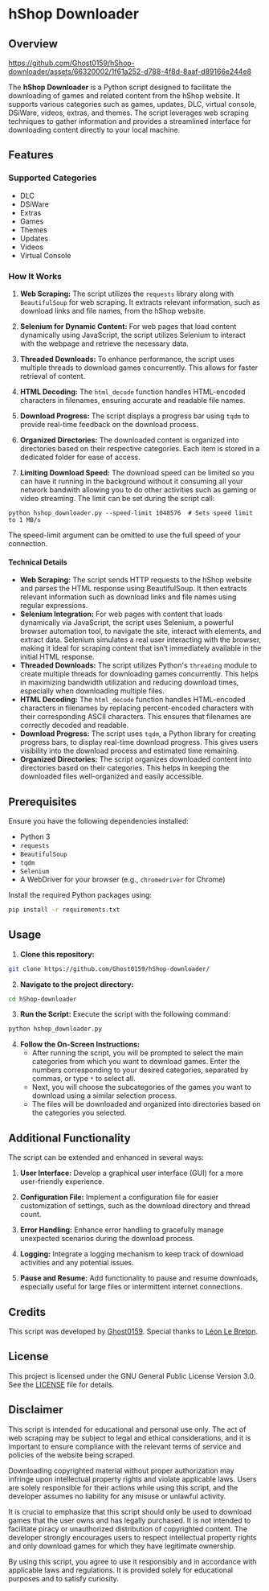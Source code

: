 # hShop Downloader

## Overview
https://github.com/Ghost0159/hShop-downloader/assets/66320002/1f61a252-d788-4f8d-8aaf-d89166e244e8

The **hShop Downloader** is a Python script designed to facilitate the downloading of games and related content from the hShop website. It supports various categories such as games, updates, DLC, virtual console, DSiWare, videos, extras, and themes. The script leverages web scraping techniques to gather information and provides a streamlined interface for downloading content directly to your local machine.

## Features

### Supported Categories

- DLC
- DSiWare
- Extras
- Games
- Themes
- Updates
- Videos
- Virtual Console

### How It Works

1. **Web Scraping:** The script utilizes the `requests` library along with `BeautifulSoup` for web scraping. It extracts relevant information, such as download links and file names, from the hShop website.

2. **Selenium for Dynamic Content:** For web pages that load content dynamically using JavaScript, the script utilizes Selenium to interact with the webpage and retrieve the necessary data.

3. **Threaded Downloads:** To enhance performance, the script uses multiple threads to download games concurrently. This allows for faster retrieval of content.

4. **HTML Decoding:** The `html_decode` function handles HTML-encoded characters in filenames, ensuring accurate and readable file names.

5. **Download Progress:** The script displays a progress bar using `tqdm` to provide real-time feedback on the download process.

6. **Organized Directories:** The downloaded content is organized into directories based on their respective categories. Each item is stored in a dedicated folder for ease of access.

7. **Limiting Download Speed:** The download speed can be limited so you can have it running in the background without it consuming all your network bandwith allowing you to do other activities such as gaming or video streaming.
The limit can be set during the script call:
```
python hshop_downloader.py --speed-limit 1048576  # Sets speed limit to 1 MB/s
```
The speed-limit argument can be omitted to use the full speed of your connection.


#### Technical Details
- **Web Scraping:** The script sends HTTP requests to the hShop website and parses the HTML response using BeautifulSoup. It then extracts relevant information such as download links and file names using regular expressions.
- **Selenium Integration:** For web pages with content that loads dynamically via JavaScript, the script uses Selenium, a powerful browser automation tool, to navigate the site, interact with elements, and extract data. Selenium simulates a real user interacting with the browser, making it ideal for scraping content that isn’t immediately available in the initial HTML response.
- **Threaded Downloads:** The script utilizes Python's ``threading`` module to create multiple threads for downloading games concurrently. This helps in maximizing bandwidth utilization and reducing download times, especially when downloading multiple files.
- **HTML Decoding:** The ``html_decode`` function handles HTML-encoded characters in filenames by replacing percent-encoded characters with their corresponding ASCII characters. This ensures that filenames are correctly decoded and readable.
- **Download Progress:** The script uses ``tqdm``, a Python library for creating progress bars, to display real-time download progress. This gives users visibility into the download process and estimated time remaining.
- **Organized Directories:** The script organizes downloaded content into directories based on their categories. This helps in keeping the downloaded files well-organized and easily accessible.

## Prerequisites

Ensure you have the following dependencies installed:

- Python 3
- `requests`
- `BeautifulSoup`
- `tqdm`
- `Selenium`
- A WebDriver for your browser (e.g., `chromedriver` for Chrome)

Install the required Python packages using:

```bash
pip install -r requirements.txt
```

## Usage
1. **Clone this repository:**
```bash
git clone https://github.com/Ghost0159/hShop-downloader/
```
2. **Navigate to the project directory:**
```bash
cd hShop-downloader
```
3. **Run the Script:**
Execute the script with the following command:
```bash
python hshop_downloader.py
```
4. **Follow the On-Screen Instructions:**
    - After running the script, you will be prompted to select the main categories from which you want to download games. Enter the numbers corresponding to your desired categories, separated by commas, or type `*` to select all.
    - Next, you will choose the subcategories of the games you want to download using a similar selection process.
    - The files will be downloaded and organized into directories based on the categories you selected.
    

## Additional Functionality
The script can be extended and enhanced in several ways:

1. **User Interface:** Develop a graphical user interface (GUI) for a more user-friendly experience.

2. **Configuration File:** Implement a configuration file for easier customization of settings, such as the download directory and thread count.

3. **Error Handling:** Enhance error handling to gracefully manage unexpected scenarios during the download process.

4. **Logging:** Integrate a logging mechanism to keep track of download activities and any potential issues.

5. **Pause and Resume:** Add functionality to pause and resume downloads, especially useful for large files or intermittent internet connections.


## Credits
This script was developed by [Ghost0159](https://github.com/Ghost0159/).
Special thanks to [Léon Le Breton](https://github.com/LeonLeBreton).

## License
This project is licensed under the GNU General Public License Version 3.0. See the [LICENSE](LICENSE) file for details.

## Disclaimer
This script is intended for educational and personal use only. The act of web scraping may be subject to legal and ethical considerations, and it is important to ensure compliance with the relevant terms of service and policies of the website being scraped.

Downloading copyrighted material without proper authorization may infringe upon intellectual property rights and violate applicable laws. Users are solely responsible for their actions while using this script, and the developer assumes no liability for any misuse or unlawful activity.

It is crucial to emphasize that this script should only be used to download games that the user owns and has legally purchased. It is not intended to facilitate piracy or unauthorized distribution of copyrighted content. The developer strongly encourages users to respect intellectual property rights and only download games for which they have legitimate ownership.

By using this script, you agree to use it responsibly and in accordance with applicable laws and regulations. It is provided solely for educational purposes and to satisfy curiosity.
